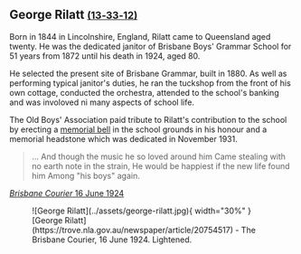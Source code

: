 ## George Rilatt <small>[(13‑33‑12)](https://brisbane.discovereverafter.com/profile/31903167 "Go to Memorial Information" )</small>

Born in 1844 in Lincolnshire, England, Rilatt came to Queensland aged twenty. He was the dedicated janitor of Brisbane Boys' Grammar School for 51 years from 1872 until his death in 1924, aged 80.

He selected the present site of Brisbane Grammar, built in 1880. As well as performing typical janitor's duties, he ran the tuckshop from the front of his own cottage, conducted the orchestra, attended to the school's banking and was involoved ni many aspects of school life.

The Old Boys' Association paid tribute to Rilatt's contribution to the school by erecting a [memorial bell](https://monumentaustralia.org.au/themes/people/community/display/118195-george-rilatt) in the school grounds in his honour and a memorial headstone which was dedicated in November 1931.

>... And though the music he so loved around him
>Came stealing with no earth note in the strain,
>He would be happiest if the new life found him
>Among "his boys" again.

[*Brisbane Courier* 16 June 1924](https://trove.nla.gov.au/newspaper/article/20754515)

<figure markdown>
  ![George Rilatt](../assets/george-rilatt.jpg){ width="30%" }
  <figcaption markdown>[George Rilatt](https://trove.nla.gov.au/newspaper/article/20754517) -  The Brisbane Courier, 16 June 1924. Lightened.</figcaption>
</figure>
